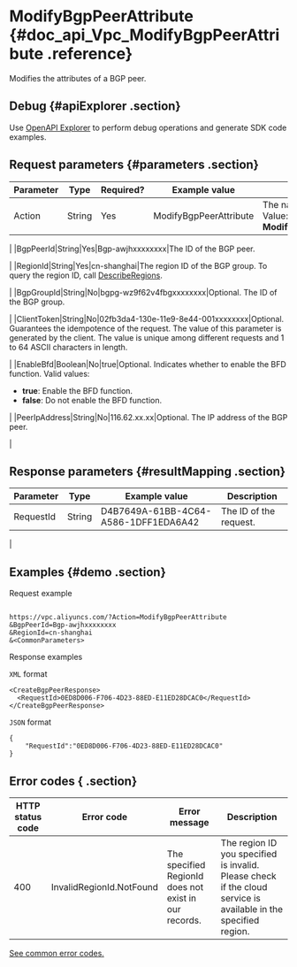 # ModifyBgpPeerAttribute {#doc_api_Vpc_ModifyBgpPeerAttribute .reference}

Modifies the attributes of a BGP peer.

## Debug {#apiExplorer .section}

Use [OpenAPI Explorer](https://api.aliyun.com/#product=Vpc&api=ModifyBgpPeerAttribute) to perform debug operations and generate SDK code examples.

## Request parameters {#parameters .section}

|Parameter|Type|Required?|Example value|Description|
|---------|----|---------|-------------|-----------|
|Action|String|Yes|ModifyBgpPeerAttribute|The name of this action. Value: **ModifyBgpPeerAttribute**

 |
|BgpPeerId|String|Yes|Bgp-awjhxxxxxxxx|The ID of the BGP peer.

 |
|RegionId|String|Yes|cn-shanghai|The region ID of the BGP group. To query the region ID, call [DescribeRegions](~~36063~~).

 |
|BgpGroupId|String|No|bgpg-wz9f62v4fbgxxxxxxxx|Optional. The ID of the BGP group.

 |
|ClientToken|String|No|02fb3da4-130e-11e9-8e44-001xxxxxxxx|Optional. Guarantees the idempotence of the request. The value of this parameter is generated by the client. The value is unique among different requests and 1 to 64 ASCII characters in length.

 |
|EnableBfd|Boolean|No|true|Optional. Indicates whether to enable the BFD function. Valid values:

 -   **true**: Enable the BFD function.
-   **false**: Do not enable the BFD function.

 |
|PeerIpAddress|String|No|116.62.xx.xx|Optional. The IP address of the BGP peer.

 |

## Response parameters {#resultMapping .section}

|Parameter|Type|Example value|Description|
|---------|----|-------------|-----------|
|RequestId|String|D4B7649A-61BB-4C64-A586-1DFF1EDA6A42|The ID of the request.

 |

## Examples {#demo .section}

Request example

``` {#request_demo}

https://vpc.aliyuncs.com/?Action=ModifyBgpPeerAttribute
&BgpPeerId=Bgp-awjhxxxxxxxx
&RegionId=cn-shanghai
&<CommonParameters>

```

Response examples

`XML` format

``` {#xml_return_success_demo}
<CreateBgpPeerResponse>
  <RequestId>0ED8D006-F706-4D23-88ED-E11ED28DCAC0</RequestId>
</CreateBgpPeerResponse>

```

`JSON` format

``` {#json_return_success_demo}
{
	"RequestId":"0ED8D006-F706-4D23-88ED-E11ED28DCAC0"
}
```

## Error codes { .section}

|HTTP status code|Error code|Error message|Description|
|----------------|----------|-------------|-----------|
|400|InvalidRegionId.NotFound|The specified RegionId does not exist in our records.|The region ID you specified is invalid. Please check if the cloud service is available in the specified region.|

[See common error codes.](https://error-center.aliyun.com/status/product/Vpc)

